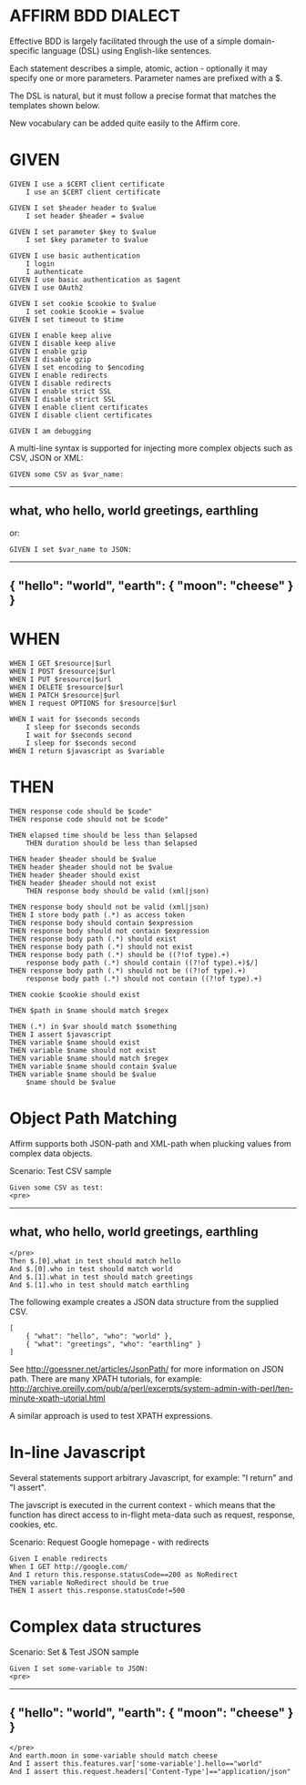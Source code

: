 AFFIRM BDD DIALECT
==================

Effective BDD is largely facilitated through the use of a simple domain-specific language (DSL) using English-like sentences.

Each statement describes a simple, atomic, action - optionally it may specify one or more parameters. Parameter names are prefixed with a $.

The DSL is natural, but it must follow a precise format that matches the templates shown below.

New vocabulary can be added quite easily to the Affirm core.

GIVEN
=====

    GIVEN I use a $CERT client certificate
        I use an $CERT client certificate

    GIVEN I set $header header to $value
        I set header $header = $value

    GIVEN I set parameter $key to $value
        I set $key parameter to $value

    GIVEN I use basic authentication
        I login
        I authenticate
    GIVEN I use basic authentication as $agent
    GIVEN I use OAuth2

    GIVEN I set cookie $cookie to $value
        I set cookie $cookie = $value
    GIVEN I set timeout to $time

    GIVEN I enable keep alive
    GIVEN I disable keep alive
    GIVEN I enable gzip
    GIVEN I disable gzip
    GIVEN I set encoding to $encoding
    GIVEN I enable redirects
    GIVEN I disable redirects
    GIVEN I enable strict SSL
    GIVEN I disable strict SSL
    GIVEN I enable client certificates
    GIVEN I disable client certificates

    GIVEN I am debugging

A multi-line syntax is supported for injecting more complex objects such as CSV, JSON or XML:

    GIVEN some CSV as $var_name:
  --------
  what, who
  hello, world
  greetings, earthling
  --------

or:

    GIVEN I set $var_name to JSON:
  --------
  { "hello": "world", "earth": { "moon": "cheese" } }
  --------


WHEN
====

    WHEN I GET $resource|$url
    WHEN I POST $resource|$url
    WHEN I PUT $resource|$url
    WHEN I DELETE $resource|$url
    WHEN I PATCH $resource|$url
    WHEN I request OPTIONS for $resource|$url

    WHEN I wait for $seconds seconds
        I sleep for $seconds seconds
        I wait for $seconds second
        I sleep for $seconds second
    WHEN I return $javascript as $variable

THEN
====

    THEN response code should be $code"
    THEN response code should not be $code"

    THEN elapsed time should be less than $elapsed
        THEN duration should be less than $elapsed

    THEN header $header should be $value
    THEN header $header should not be $value
    THEN header $header should exist
    THEN header $header should not exist
	    THEN response body should be valid (xml|json)

    THEN response body should not be valid (xml|json)
    THEN I store body path (.*) as access token
    THEN response body should contain $expression
    THEN response body should not contain $expression
    THEN response body path (.*) should exist
    THEN response body path (.*) should not exist
    THEN response body path (.*) should be ((?!of type).+)
        response body path (.*) should contain ((?!of type).+)$/]
    THEN response body path (.*) should not be ((?!of type).+)
        response body path (.*) should not contain ((?!of type).+)

    THEN cookie $cookie should exist

	THEN $path in $name should match $regex

	THEN (.*) in $var should match $something
    THEN I assert $javascript
	THEN variable $name should exist
	THEN variable $name should not exist
	THEN variable $name should match $regex
	THEN variable $name should contain $value
	THEN variable $name should be $value
		$name should be $value
	
Object Path Matching
====================

Affirm supports both JSON-path and XML-path when plucking values from complex data objects.

  Scenario: Test CSV sample

    Given some CSV as test:
    <pre>
  --------
  what, who
  hello, world
  greetings, earthling
  --------
    </pre>
    Then $.[0].what in test should match hello
    And $.[0].who in test should match world
    And $.[1].what in test should match greetings
    And $.[1].who in test should match earthling

The following example creates a JSON data structure from the supplied CSV. 

	[
		{ "what": "hello", "who": "world" },
		{ "what": "greetings", "who": "earthling" }
	]

See http://goessner.net/articles/JsonPath/ for more information on JSON path.
There are many XPATH tutorials, for example: http://archive.oreilly.com/pub/a/perl/excerpts/system-admin-with-perl/ten-minute-xpath-utorial.html

A similar approach is used to test XPATH expressions.

In-line Javascript
==================

Several statements support arbitrary Javascript, for example: "I return" and "I assert".

The javscript is executed in the current context - which means that the function has direct access to in-flight meta-data such as request, response, cookies, etc.

  Scenario: Request Google homepage - with redirects

    Given I enable redirects
    When I GET http://google.com/
    And I return this.response.statusCode==200 as NoRedirect
    THEN variable NoRedirect should be true
    THEN I assert this.response.statusCode!=500


Complex data structures
=======================

  Scenario: Set & Test JSON sample

    Given I set some-variable to JSON:
    <pre>
  --------
  { "hello": "world", "earth": { "moon": "cheese" } }
  --------
    </pre>
    And earth.moon in some-variable should match cheese
    And I assert this.features.var['some-variable'].hello=="world"
    And I assert this.request.headers['Content-Type']=="application/json"

